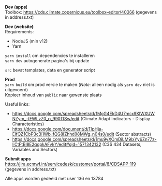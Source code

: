 **Dev (apps)**  
Toolbox: https://cds.climate.copernicus.eu/toolbox-editor/40366 (gegevens in address.txt)  

**Dev (website)**  
Requirements:  
- NodeJS (min v12)
- Yarn  
  
`yarn install` om dependencies te installeren  
`yarn dev` autogenerate pagina's bij update  
  
`src` bevat templates, data en generator script
  
**Prod**   
`yarn build` om prod versie te maken (*Note*: alleen nodig als `yarn dev` niet is uitgevoerd)   
Kopieer inhoud van `public` naar gewenste plaats

Useful links:       
- https://docs.google.com/spreadsheets/d/1MgG4EkD4U7mcx9XlWXUWNZym_-tEWLzZ0_p_990TISw/edit (Climate Adapt Indicators - Display Characteristics)
- https://docs.google.com/document/d/11pHja-EIfQZ1CbP3c3i1Wb_fQG8IZhhd08MWg_n04s0/edit (Sector abstracts)
- https://docs.google.com/spreadsheets/d/1mu9vXOmDiLM9lxYy6Zn77z-IiCtFtBl8E2qopkAFvkY/edit#gid=1571342132 (C3S 434 Datasets, Variables and Sectors)


**Submit apps**  
https://jira.ecmwf.int/servicedesk/customer/portal/8/CDSAPP-119 (gegevens in address.txt)  

Alle apps worden gedeeld met user 136 en 13784
